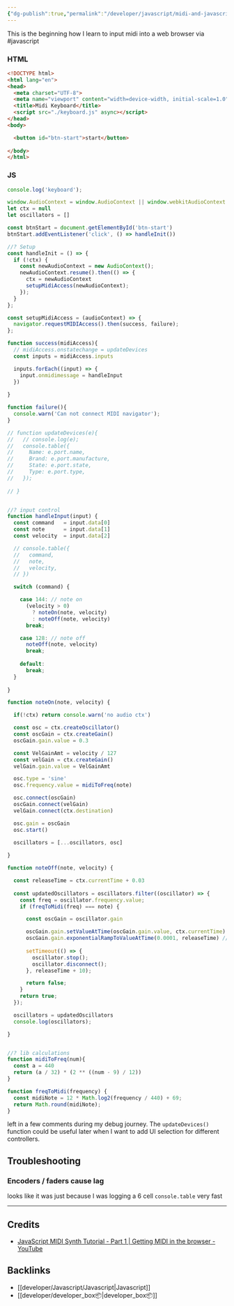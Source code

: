 ```yaml
---
{"dg-publish":true,"permalink":"/developer/javascript/midi-and-javascript/","created":"2025-04-09T22:13:26.407-05:00","updated":"2025-04-09T11:34:51.000-05:00"}
---
```


This is the beginning how I learn to input midi into a web browser via #javascript 

### HTML
```html
<!DOCTYPE html>
<html lang="en">
<head>
  <meta charset="UTF-8">
  <meta name="viewport" content="width=device-width, initial-scale=1.0">
  <title>Midi Keyboard</title>
  <script src="./keyboard.js" async></script>
</head>
<body>

  <button id="btn-start">start</button>
  
</body>
</html>
```

### JS
```js
console.log('keyboard');

window.AudioContext = window.AudioContext || window.webkitAudioContext
let ctx = null
let oscillators = []

const btnStart = document.getElementById('btn-start')
btnStart.addEventListener('click', () => handleInit())

//? Setup
const handleInit = () => {
  if (!ctx) {
    const newAudioContext = new AudioContext();
    newAudioContext.resume().then(() => {
      ctx = newAudioContext
      setupMidiAccess(newAudioContext);
    });
  }
};

const setupMidiAccess = (audioContext) => {
  navigator.requestMIDIAccess().then(success, failure);
};

function success(midiAccess){
  // midiAccess.onstatechange = updateDevices
  const inputs = midiAccess.inputs

  inputs.forEach((input) => {
    input.onmidimessage = handleInput
  })
  
}

function failure(){
  console.warn('Can not connect MIDI navigator');
}

// function updateDevices(e){
//   // console.log(e);
//   console.table({
//     Name: e.port.name,
//     Brand: e.port.manufacture,
//     State: e.port.state,
//     Type: e.port.type,
//   });
  
// }


//? input control
function handleInput(input) {
  const command   = input.data[0]
  const note      = input.data[1]
  const velocity  = input.data[2]

  // console.table({
  //   command,
  //   note,
  //   velocity,
  // })

  switch (command) {

    case 144: // note on
      (velocity > 0)
        ? noteOn(note, velocity)
        : noteOff(note, velocity)
      break;

    case 128: // note off
      noteOff(note, velocity)
      break;
  
    default:
      break;
  }
  
}

function noteOn(note, velocity) {

  if(!ctx) return console.warn('no audio ctx')

  const osc = ctx.createOscillator()
  const oscGain = ctx.createGain()
  oscGain.gain.value = 0.3

  const VelGainAmt = velocity / 127
  const velGain = ctx.createGain()
  velGain.gain.value = VelGainAmt

  osc.type = 'sine'
  osc.frequency.value = midiToFreq(note)

  osc.connect(oscGain)
  oscGain.connect(velGain)
  velGain.connect(ctx.destination)

  osc.gain = oscGain
  osc.start()

  oscillators = [...oscillators, osc]
  
}

function noteOff(note, velocity) {

  const releaseTime = ctx.currentTime + 0.03
  
  const updatedOscillators = oscillators.filter((oscillator) => {
    const freq = oscillator.frequency.value;
    if (freqToMidi(freq) === note) {

      const oscGain = oscillator.gain

      oscGain.gain.setValueAtTime(oscGain.gain.value, ctx.currentTime)
      oscGain.gain.exponentialRampToValueAtTime(0.0001, releaseTime) // sustain & release
      
      setTimeout(() => {
        oscillator.stop();
        oscillator.disconnect();
      }, releaseTime + 10);

      return false;
    }
    return true;
  });

  oscillators = updatedOscillators
  console.log(oscillators);

}


//? lib calculations
function midiToFreq(num){
  const a = 440
  return (a / 32) * (2 ** ((num - 9) / 12))
}

function freqToMidi(frequency) {
  const midiNote = 12 * Math.log2(frequency / 440) + 69;
  return Math.round(midiNote);
}
```

left in a few comments during my debug journey. The `updateDevices()` function could be useful later when I want to add UI selection for different controllers.

## Troubleshooting

### Encoders / faders cause lag
looks like it was just because I was logging a 6 cell `console.table` very fast




---
## Credits
- [JavaScript MIDI Synth Tutorial - Part 1 | Getting MIDI in the browser - YouTube](https://www.youtube.com/watch?v=KRm_GICiPIQ)

## Backlinks
- [[developer/Javascript/Javascript\|Javascript]]
- [[developer/developer_box📦\|developer_box📦]]